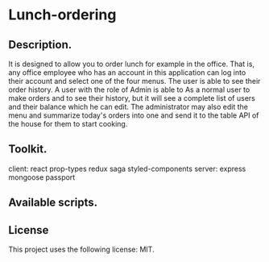 # Lunch-ordering

## Description.

It is designed to allow you to order lunch for example in the office.
That is, any office employee who has an account in this application can log into their account and select one of the four menus. 
The user is able to see their order history.
A user with the role of Admin is able to
As a normal user to make orders and to see their history, but it will see a complete list of users and their balance which he can edit. 
The administrator may also edit the menu and summarize today's orders into one and send it to the table API of the house for them to start cooking.  

## Toolkit.

client: react prop-types redux saga styled-components
server: express mongoose passport

## Available scripts.


## License

This project uses the following license: MIT.
